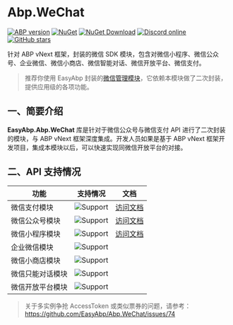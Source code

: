 # Abp.WeChat

[![ABP version](https://img.shields.io/badge/dynamic/xml?style=flat-square&color=yellow&label=abp&query=%2F%2FProject%2FPropertyGroup%2FAbpVersion&url=https%3A%2F%2Fraw.githubusercontent.com%2FEasyAbp%2FAbp.WeChat%2Fmaster%2FDirectory.Build.props)](https://abp.io)
[![NuGet](https://img.shields.io/nuget/v/EasyAbp.Abp.WeChat.Common.svg?style=flat-square)](https://www.nuget.org/packages/EasyAbp.Abp.WeChat.Common)
[![NuGet Download](https://img.shields.io/nuget/dt/EasyAbp.Abp.WeChat.Common.svg?style=flat-square)](https://www.nuget.org/packages/EasyAbp.Abp.WeChat.Common)
[![Discord online](https://badgen.net/discord/online-members/xyg8TrRa27?label=Discord)](https://discord.gg/xyg8TrRa27)
[![GitHub stars](https://img.shields.io/github/stars/EasyAbp/Abp.WeChat?style=social)](https://www.github.com/EasyAbp/Abp.WeChat)

针对 ABP vNext 框架，封装的微信 SDK 模块，包含对微信小程序、微信公众号、企业微信、微信小商店、微信智能对话、微信开放平台、微信支付。

> 推荐你使用 EasyAbp 封装的[微信管理模块](https://github.com/EasyAbp/WeChatManagement)，它依赖本模块做了二次封装，提供应用级的各项功能。

## 一、简要介绍

**EasyAbp.Abp.WeChat** 库是针对于微信公众号与微信支付 API 进行了二次封装的模块，与 ABP vNext 框架深度集成。开发人员如果是基于 ABP vNext  框架开发项目，集成本模块以后，可以快速实现同微信开放平台的对接。

## 二、API 支持情况

| 功能             | 支持情况                                                     | 文档                                   |
| ---------------- | ------------------------------------------------------------ | -------------------------------------- |
| 微信支付模块     | ![Support](https://img.shields.io/badge/-部分支持-orange.svg) | [访问文档](/modules/Abp.WeChat/WeChatPay.md)         |
| 微信公众号模块   | ![Support](https://img.shields.io/badge/-部分支持-orange.svg) | [访问文档](/modules/Abp.WeChat/WeChatOfficial.md)    |
| 微信小程序模块   | ![Support](https://img.shields.io/badge/-部分支持-orange.svg) | [访问文档](/modules/Abp.WeChat/WeChatMiniProgram.md) |
| 企业微信模块     | ![Support](https://img.shields.io/badge/-不支持-red.svg)     |                                        |
| 微信小商店模块   | ![Support](https://img.shields.io/badge/-不支持-red.svg)     |                                        |
| 微信只能对话模块 | ![Support](https://img.shields.io/badge/-不支持-red.svg)     |                                        |
| 微信开放平台模块 | ![Support](https://img.shields.io/badge/-不支持-red.svg)     |                                        |

> 关于多实例争抢 AccessToken 或类似票券的问题，请参考：https://github.com/EasyAbp/Abp.WeChat/issues/74
